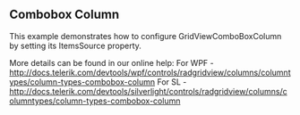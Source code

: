 ## Combobox Column
This example demonstrates how to configure GridViewComboBoxColumn by setting its ItemsSource property.

More details can be found in our online help:
For WPF - http://docs.telerik.com/devtools/wpf/controls/radgridview/columns/columntypes/column-types-combobox-column
For SL - http://docs.telerik.com/devtools/silverlight/controls/radgridview/columns/columntypes/column-types-combobox-column

[//]: <KeyWords: gridviewcomboboxcolumn, itemssource, property, configure>
